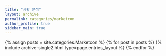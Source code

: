 ```yaml
---
title: "시황 분석"
layout: archive
permalink: categories/marketcon
author_profile: true
sidebar_main: true
---
```


{% assign posts = site.categories.Marketcon %}
{% for post in posts %} {% include archive-single2.html type=page.entries_layout %} {% endfor %}
